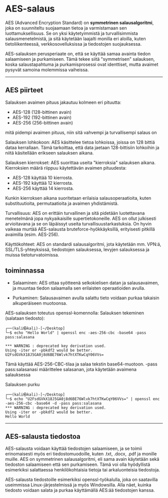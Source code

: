 # AES-salaus 

AES (Advanced Encryption Standard) on <b> symmetrinen salausalgoritmi</b>, joka on suunniteltu suojaamaan tietoa ja varmistamaan sen luottamuksellisuus. Se on yksi käytetyimmistä ja turvallisimmista salausmenetelmistä, ja sitä käytetään laajalti monilla eri aloilla, kuten tietoliikenteessä, verkkosovelluksissa ja tiedostojen suojauksessa.

AES-salauksen perusperiaate on, että se käyttää samaa avainta tiedon salaamiseen ja purkamiseen. Tämä tekee siitä "symmetrisen" salauksen, koska salaustapahtuma ja purkamisprosessi ovat identtiset, mutta avaimet pysyvät samoina molemmissa vaiheissa.

<hr>

## AES piirteet

Salauksen avaimen pituus jakautuu kolmeen eri pituutta:

- AES-128 (128-bittinen avain)
- AES-192 (192-bittinen avain)
- AES-256 (256-bittinen avain)

mitä pidempi avaimen pituus, niin sitä vahvempi ja turvallisempi salaus on


Salauksen lohkokoon: AES käsittelee tietoa lohkoissa, joissa on 128 bittiä dataa kerrallaan. Tämä tarkoittaa, että data jaetaan 128-bittisiin lohkoihin ja niitä käsitellään erikseen salauksen aikana.

Salauksen kierrokset: AES suorittaa useita "kierroksia" salauksen aikana. Kierroksien määrä riippuu käytettävän avaimen pituudesta:

- AES-128 käyttää 10 kierrosta.
- AES-192 käyttää 12 kierrosta.
- AES-256 käyttää 14 kierrosta.

Kunkin kierroksen aikana suoritetaan erilaisia salausoperaatioita, kuten substituutioita, permutaatioita ja avaimen yhdistämistä.


Turvallisuus: AES on erittäin turvallinen ja sitä pidetään luotettavana menetelmänä jopa nykyaikaisille supertietokoneille. AES on ollut julkisesti arvioitavana ja se on läpäissyt useita turvallisuustarkastuksia. On hyvin vaikeaa murtää AES-salausta bruteforce-hyökkäyksillä, erityisesti pitkillä avaimilla (esim. AES-256).


Käyttökohteet: AES on standardi salausalgoritmi, jota käytetään mm. VPN:ä, SSL/TLS-yhteyksissä, tiedostojen salauksessa, levyjen salauksessa ja muissa tietoturvatoimissa.

## toiminnassa

- Salaaminen: AES ottaa syötteenä selkokielisen datan ja salausavaimen, ja muuntaa tiedon salaamalla sen erilaisten operaatioiden avulla.

- Purkaminen: Salausavaimen avulla salattu tieto voidaan purkaa takaisin alkuperäiseen muotoonsa.


AES-salauksen toteutus openssl-komennolla:
Salauksen tekeminen (salataan tiedosto):

```
┌──(kali㉿kali)-[~/Desktop]
└─$ echo "Hello World" | openssl enc -aes-256-cbc -base64 -pass pass:salasana  

*** WARNING : deprecated key derivation used.
Using -iter or -pbkdf2 would be better.
U2FsdGVkX18J5GA0j8d6BE76Wlvk7htXTKwCqY06VVs=
```

Tämä käyttää AES-256-CBC-tilaa ja salaa tekstin base64-muotoon.
-pass pass:salasanasi määrittelee salasanan, jota käytetään avaimena salauksessa

Salauksen purku
```
┌──(kali㉿kali)-[~/Desktop]
└─$ echo "U2FsdGVkX18J5GA0j8d6BE76Wlvk7htXTKwCqY06VVs=" | openssl enc -aes-256-cbc -base64 -d -pass pass:salasana
*** WARNING : deprecated key derivation used.
Using -iter or -pbkdf2 would be better.
Hello World
```

<hr>

## AES-salausta tiedostoa

AES-salausta voidaan käyttää tiedostojen salaamiseen, ja se toimii erinomaisesti myös eri tiedostomuodoille, kuten .txt, .docx, .pdf ja monille muille. AES on symmetrinen salausalgoritmi, eli sama avain käytetään sekä tiedoston salaamiseen että sen purkamiseen. Tämä voi olla hyödyllistä esimerkiksi salattaessa henkilökohtaisia tietoja tai arkaluonteisia tiedostoja.


AES-salausta tiedostoille esimerkiksi openssl-työkalulla, joka on saatavilla useimmissa Linux-järjestelmissä ja myös Windowsilla. Alla näet, kuinka tiedosto voidaan salata ja purkaa käyttämällä AES:ää tiedostojen kanssa.

